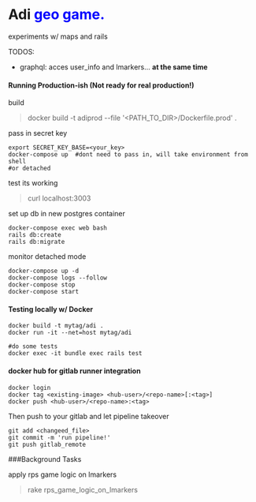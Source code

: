 # Adi <span style="color:blue"> geo game.</span>

experiments w/ maps and rails




TODOS:

- graphql: acces user_info and lmarkers... __at the same time__



#### Running Production-ish (Not ready for real production!)

build
> docker build -t adiprod --file '<PATH_TO_DIR>/Dockerfile.prod' .

pass in secret key 
```
export SECRET_KEY_BASE=<your_key>
docker-compose up  #dont need to pass in, will take environment from shell
#or detached 
```
test its working
> curl localhost:3003

set up db in new postgres container
```
docker-compose exec web bash
rails db:create
rails db:migrate
```

monitor detached mode
```
docker-compose up -d
docker-compose logs --follow
docker-compose stop
docker-compose start
```


#### Testing locally w/ Docker

```
docker build -t mytag/adi .
docker run -it --net=host mytag/adi

#do some tests
docker exec -it bundle exec rails test
```


#### docker hub for gitlab runner integration
```
docker login 
docker tag <existing-image> <hub-user>/<repo-name>[:<tag>]
docker push <hub-user>/<repo-name>:<tag>
```

Then push to your gitlab and let pipeline takeover
```
git add <changeed_file>
git commit -m 'run pipeline!'
git push gitlab_remote
``` 


###Background Tasks

apply rps game logic on lmarkers
> rake rps_game_logic_on_lmarkers
